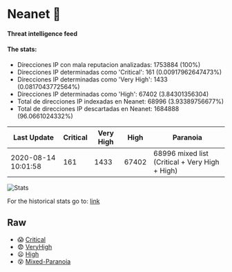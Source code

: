 # Neanet :hocho:
#### Threat intelligence feed
#### The stats:

- Direcciones IP con mala reputacion analizadas: 1753884 (100%)
- Direcciones IP determinadas como 'Critical':  161 (0.00917962647473%)
- Direcciones IP determinadas como 'Very High':  1433 (0.0817043772564%)
- Direcciones IP determinadas como 'High':  67402 (3.84301356304)
- Total de direcciones IP indexadas en Neanet:  68996 (3.93389756677%)
- Total de direcciones IP descartadas en Neanet:  1684888 (96.0661024332%)

| Last Update | Critical | Very High | High | Paranoia |
| --- | --- | --- | --- | --- |
| 2020-08-14 10:01:58 | 161 | 1433 | 67402 | 68996 mixed list (Critical + Very High + High)|

![Stats](https://docs.google.com/spreadsheets/d/e/2PACX-1vSnaNMIXVabIpDJjufMlzH7poXnshF3mgd8Is1g9ytUEzVsP5my4Trn8f-xkoLLQ38xpL3HtmUexLo6/pubchart?oid=501124687&format=image)

For the historical stats go to: [link](/stats.csv)
## Raw
- :scream: [Critical](https://raw.githubusercontent.com/JavaGarcia/Neanet/master/blacklists/neanet_critical.txt)
- :fearful: [VeryHigh](https://raw.githubusercontent.com/JavaGarcia/Neanet/master/blacklists/neanet_veryHigh.txtt)
- :frowning: [High](https://raw.githubusercontent.com/JavaGarcia/Neanet/master/blacklists/neanet_high.txt)
- :dizzy_face: [Mixed-Paranoia](https://raw.githubusercontent.com/JavaGarcia/Neanet/master/blacklists/neanet_all.txt)












































































































































































